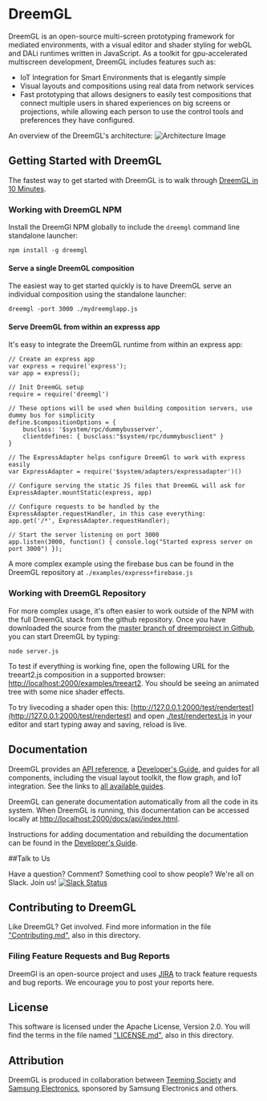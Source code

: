 # DreemGL

DreemGL is an open-source multi-screen prototyping framework for mediated environments, 
with a visual editor and shader styling for webGL and DALi runtimes written in JavaScript.
As a toolkit for gpu-accelerated multiscreen development, DreemGL includes features such as:

* IoT Integration for Smart Environments that is elegantly simple
* Visual layouts and compositions using real data from network services
* Fast prototyping that allows designers to easily test compositions that connect multiple users in shared experiences on big screens or projections, while allowing each person to use the control tools and preferences they have configured.

An overview of the DreemGL's architecture:
<img alt="Architecture Image" src="https://raw.githubusercontent.com/dreemproject/dreemgl/dev/docs/images/architecture.png"/>

## Getting Started with DreemGL

The fastest way to get started with DreemGL is to walk through [DreemGL in 10 Minutes](http://docs.dreemproject.org/docs/api/index.html#!/guide/dreem_in_10_part1).

### Working with DreemGL NPM

Install the DreemGl NPM globally to include the `dreemgl` command line standalone launcher:

`npm install -g dreemgl`

#### Serve a single DreemGL composition

The easiest way to get started quickly is to have DreemGL serve an individual composition using the standalone launcher:

`dreemgl -port 3000 ./mydreemglapp.js`

#### Serve DreemGL from within an expresss app

It's easy to integrate the DreemGL runtime from within an express app:

```
// Create an express app
var express = require('express');
var app = express();

// Init DreemGL setup
require = require('dreemgl')

// These options will be used when building composition servers, use dummy bus for simplicity
define.$compositionOptions = {
	busclass: '$system/rpc/dummybusserver',
	clientdefines: { busclass:"$system/rpc/dummybusclient" }
}

// The ExpressAdapter helps configure DreemGl to work with express easily
var ExpressAdapter = require('$system/adapters/expressadapter')()

// Configure serving the static JS files that DreemGL will ask for
ExpressAdapter.mountStatic(express, app)

// Configure requests to be handled by the ExpressAdapter.requestHandler, in this case everything:
app.get('/*', ExpressAdapter.requestHandler);

// Start the server listening on port 3000
app.listen(3000, function() { console.log("Started express server on port 3000") });

```

A more complex example using the firebase bus can be found in the DreemGL repository at `./examples/express+firebase.js`

### Working with DreemGL Repository

For more complex usage, it's often easier to work outside of the NPM with the full DreemGL stack from the github repository.  Once you have downloaded the source from the [master branch of dreemproject in Github](https://github.com/dreemproject/dreemgl), you can start DreemGL by typing: 

```node server.js```

To test if everything is working fine, open the following URL for the treeart2.js composition in a supported browser: [http://localhost:2000/examples/treeart2](http://localhost:2000/examples/treeart2). You should be seeing an animated tree with some nice shader effects.

To try livecoding a shader open this:
[http://127.0.0.1:2000/test/rendertest](http://127.0.0.1:2000/test/rendertest) and open
[./test/rendertest.js](/test/rendertest.js) in your editor and start typing away and saving, reload is live.

## Documentation

DreemGL provides an [API
reference](http://docs.dreemproject.org/docs/api/index.html#!/api), a [Developer's Guide](http://docs.dreemproject.org/docs/api/index.html#!/guide/devguide), and
guides for all components, including the visual layout toolkit, the
flow graph, and IoT integration. See the links to [all available
guides](http://docs.dreemproject.org/docs/api/index.html#!/guide).

DreemGL can generate documentation automatically from all the code in its system. When DreemGL is running, this documentation can be accessed locally at [http://localhost:2000/docs/api/index.html](http://localhost:2000/docs/api/index.html). 

Instructions for adding documentation and rebuilding the documentation can be found in the [Developer's Guide](http://docs.dreemproject.org/docs/api/index.html#!/guide/devguide).

##Talk to Us

Have a question? Comment? Something cool to show people? We're all on Slack. Join us!
[![Slack Status](https://dreemproject.herokuapp.com/badge.svg)](https://dreemproject.herokuapp.com/)

## Contributing to DreemGL

Like DreemGL? Get involved. Find more information in the file ["Contributing.md"](https://github.com/dreemproject/dreemgl/blob/master/CONTRIBUTING.md), also in this directory. 

### Filing Feature Requests and Bug Reports

DreemGl is an open-source project and uses [JIRA](https://dreem2.atlassian.net/secure/Dashboard.jspa) to track feature requests and bug reports. We encourage you to post your reports here.

## License

This software is licensed under the  Apache License, Version 2.0. You will find the terms in the file named
["LICENSE.md"](https://github.com/dreemproject/dreemgl/blob/master/LICENSE.md), also in this directory.

## Attribution

DreemGL is produced in collaboration between [Teeming Society](http://teem.nu) and [Samsung Electronics](http://www.samsung.com/us/), sponsored by Samsung Electronics and others.
